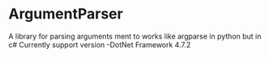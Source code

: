 # ArgumentParser
A library for parsing arguments ment to works like argparse in python but in c#
Currently support version
 -DotNet Framework 4.7.2
